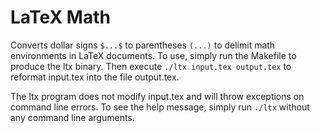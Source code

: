 # LaTeX Math

Converts dollar signs `$...$` to parentheses `(...)` to delimit math environments in LaTeX documents. To use, simply run the Makefile to produce the ltx binary. Then execute `./ltx input.tex output.tex` to reformat input.tex into the file output.tex.

The ltx program does not modify input.tex and will throw exceptions on command line errors. To see the help message, simply run `./ltx` without any command line arguments.
